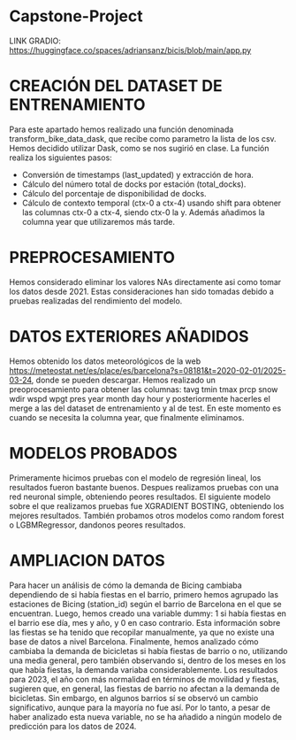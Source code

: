 # Capstone-Project


LINK GRADIO: https://huggingface.co/spaces/adriansanz/bicis/blob/main/app.py


# CREACIÓN DEL DATASET DE ENTRENAMIENTO
Para este apartado hemos realizado una función denominada transform_bike_data_dask, que recibe como parametro la lista de los csv. Hemos decidido utilizar Dask, como se nos sugirió en clase. La función realiza los siguientes pasos: 
- Conversión de timestamps (last_updated) y extracción de hora.
- Cálculo del número total de docks por estación (total_docks).
- Cálculo del porcentaje de disponibilidad de docks.
- Cálculo de contexto temporal (ctx-0 a ctx-4) usando shift para obtener las columnas ctx-0 a ctx-4, siendo ctx-0 la y.
Además añadimos la columna year que utilizaremos más tarde.

# PREPROCESAMIENTO
Hemos considerado eliminar los valores NAs directamente asi como tomar los datos desde 2021. Estas consideraciones han sido tomadas debido a pruebas realizadas del rendimiento del modelo.

# DATOS EXTERIORES AÑADIDOS
Hemos obtenido los datos meteorológicos de la web https://meteostat.net/es/place/es/barcelona?s=08181&t=2020-02-01/2025-03-24, donde se pueden descargar. Hemos realizado un preoprocesamiento para obtener las columnas:  tavg  tmin  tmax  prcp  snow  wdir  wspd  wpgt  pres  year  month  day hour y posteriormente hacerles el merge a las del dataset de entrenamiento y al de test. En este momento es cuando se necesita la columna year, que finalmente eliminamos.

# MODELOS PROBADOS

Primeramente hicimos pruebas con el modelo de regresión lineal, los resultados fueron bastante buenos. 
Despues realizamos pruebas con una red neuronal simple, obteniendo peores resultados.
El siguiente modelo sobre el que realizamos pruebas fue XGRADIENT BOSTING, obteniendo los mejores resultados.
También probamos otros modelos como random forest o LGBMRegressor, dandonos peores resultados.

# AMPLIACION DATOS

Para hacer un análisis de cómo la demanda de Bicing cambiaba dependiendo de si había fiestas en el barrio, primero hemos agrupado las estaciones de Bicing (station_id) según el barrio de Barcelona en el que se encuentran. Luego, hemos creado una variable dummy: 1 si había fiestas en el barrio ese día, mes y año, y 0 en caso contrario. Esta información sobre las fiestas se ha tenido que recopilar manualmente, ya que no existe una base de datos a nivel Barcelona. Finalmente, hemos analizado cómo cambiaba la demanda de bicicletas si había fiestas de barrio o no, utilizando una media general, pero también observando si, dentro de los meses en los que había fiestas, la demanda variaba considerablemente. Los resultados para 2023, el año con más normalidad en términos de movilidad y fiestas, sugieren que, en general, las fiestas de barrio no afectan a la demanda de bicicletas. Sin embargo, en algunos barrios sí se observó un cambio significativo, aunque para la mayoría no fue así. Por lo tanto, a pesar de haber analizado esta nueva variable, no se ha añadido a ningún modelo de predicción para los datos de 2024.



